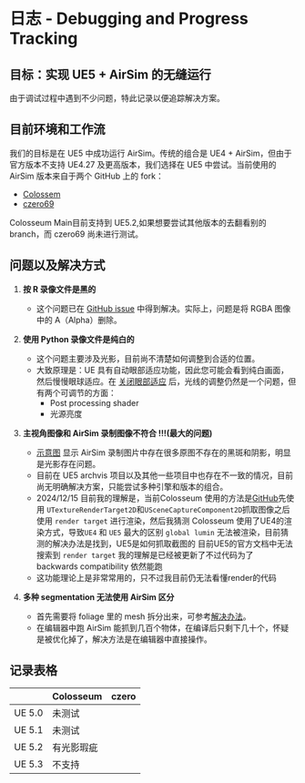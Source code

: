 # 日志 - Debugging and Progress Tracking

## 目标：实现 UE5 + AirSim 的无缝运行

由于调试过程中遇到不少问题，特此记录以便追踪解决方案。

## 目前环境和工作流

我们的目标是在 UE5 中成功运行 AirSim。传统的组合是 UE4 + AirSim，但由于官方版本不支持 UE4.27 及更高版本，我们选择在 UE5 中尝试。当前使用的 AirSim 版本来自于两个 GitHub 上的 fork：

- [Colossem](https://github.com/CodexLabsLLC/Colosseum)
- [czero69](https://github.com/czero69/AirSim)

Colosseum Main目前支持到 UE5.2,如果想要尝试其他版本的去翻看别的branch，而 czero69 尚未进行测试。

## 问题以及解决方式

1. **按 R 录像文件是黑的**
   - 这个问题已在 [GitHub issue](https://github.com/CodexLabsLLC/Colosseum/issues/65) 中得到解决。实际上，问题是将 RGBA 图像中的 A（Alpha）删除。

2. **使用 Python 录像文件是纯白的**
   - 这个问题主要涉及光影，目前尚不清楚如何调整到合适的位置。
   - 大致原理是：UE 具有自动眼部适应功能，因此您可能会看到纯白画面，然后慢慢眼球适应。在 [关闭眼部适应](https://www.youtube.com/watch?v=0etGOh-USrQ&t=91s&ab_channel=WorldofLevelDesign) 后，光线的调整仍然是一个问题，但有两个可调节的方面：
      + Post processing shader
      + 光源亮度

3. **主视角图像和 AirSim 录制图像不符合 !!!(最大的问题)**
   - [示意图](https://github.com/CodexLabsLLC/Colosseum/issues/65#issuecomment-1853177308) 显示 AirSim 录制图片中存在很多原图不存在的黑斑和阴影，明显是光影存在问题。
   - 目前在 UE5 archvis 项目以及其他一些项目中也存在不一致的情况，目前尚无明确解决方案，只能尝试多种引擎和版本的组合。
   - 2024/12/15 目前我的理解是，当前Colosseum 使用的方法是[GitHub](https://github.com/CodexLabsLLC/Colosseum/blob/main/Unreal/Plugins/AirSim/Source/UnrealImageCapture.cpp#L61C7-L61C7)先使用 `UTextureRenderTarget2D`和`USceneCaptureComponent2D`抓取图像之后使用 `render target` 进行渲染，然后我猜测 Colosseum 使用了UE4的渲染方式，导致`UE4` 和 `UE5` 最大的区别 `global lumin` 无法被渲染，目前猜测的解决办法是找到，UE5是如何抓取截图的 目前UE5的官方文档中无法搜索到 `render target` 我的理解是已经被更新了不过代码为了 backwards compatibility 依然能跑
   - 这功能理论上是非常常用的，只不过我目前仍无法看懂render的代码

4. **多种 segmentation 无法使用 AirSim 区分**
   - 首先需要将 foliage 里的 mesh 拆分出来，可参考[解决办法](https://dev.epicgames.com/community/snippets/zboW/unreal-engine-convert-foliage-instances-to-static-mesh-actors)。
   - 在编辑器中跑 AirSim 能抓到几百个物体，在编译后只剩下几十个，怀疑是被优化掉了，解决方法是在编辑器中直接操作。

## 记录表格
|         | Colosseum | czero    |
|---------|-----------|----------|
| UE 5.0  |   未测试   |          |
| UE 5.1  |   未测试       |          |
| UE 5.2  |    有光影瑕疵       |          |
| UE 5.3  |   不支持        |          |
